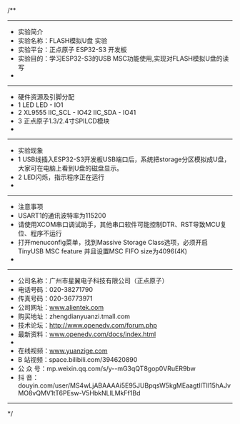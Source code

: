 /**
 ***************************************************************************************************
 * 实验简介
 * 实验名称：FLASH模拟U盘 实验
 * 实验平台：正点原子 ESP32-S3 开发板
 * 实验目的：学习ESP32-S3的USB MSC功能使用,实现对FLASH模拟U盘的读写
 * 
 ***************************************************************************************************
 * 硬件资源及引脚分配
 * 1 LED
     LED - IO1
 * 2 XL9555
     IIC_SCL - IO42
     IIC_SDA - IO41
 * 3 正点原子1.3/2.4寸SPILCD模块
 * 
 ***************************************************************************************************
 * 实验现象
 * 1 USB线插入ESP32-S3开发板USB端口后，系统把storage分区模拟成U盘，大家可在电脑上看到U盘的磁盘显示。
 * 2 LED闪烁，指示程序正在运行
 * 
 ***************************************************************************************************
 * 注意事项
 * USART1的通讯波特率为115200
 * 请使用XCOM串口调试助手，其他串口软件可能控制DTR、RST导致MCU复位、程序不运行
 * 打开menuconfig菜单，找到Massive Storage Class选项，必须开启TinyUSB MSC feature 并且设置MSC FIFO size为4096(4K)
 * 
 ***********************************************************************************************************
 * 公司名称：广州市星翼电子科技有限公司（正点原子）
 * 电话号码：020-38271790
 * 传真号码：020-36773971
 * 公司网址：www.alientek.com
 * 购买地址：zhengdianyuanzi.tmall.com
 * 技术论坛：http://www.openedv.com/forum.php
 * 最新资料：www.openedv.com/docs/index.html
 *
 * 在线视频：www.yuanzige.com
 * B 站视频：space.bilibili.com/394620890
 * 公 众 号：mp.weixin.qq.com/s/y--mG3qQT8gop0VRuER9bw
 * 抖    音：douyin.com/user/MS4wLjABAAAAi5E95JUBpqsW5kgMEaagtIITIl15hAJvMO8vQMV1tT6PEsw-V5HbkNLlLMkFf1Bd
 ***********************************************************************************************************
 */